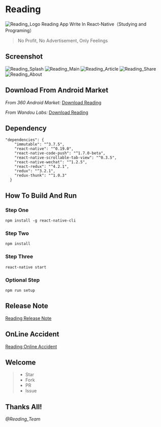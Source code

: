 # Reading
![Reading_Logo](./Reading_Logo.png)
Reading App Write In React-Native（Studying and Programing）

> No Profit, No Advertisement, Only Feelings

## Screenshot
![Reading_Splash](./screenshot/Reading_Splash.png) ![Reading_Main](./screenshot/Reading_Main.png)
![Reading_Article](./screenshot/Reading_Article.png) ![Reading_Share](./screenshot/Reading_Share.png)
![Reading_About](./screenshot/Reading_About.png)

## Download From Android Market
*From 360 Android Market:* [Download Reading](http://zhushou.360.cn/detail/index/soft_id/3217938?recrefer=SE_D_Reading)

*From Wandou Labs:* [Download Reading](http://www.wandoujia.com/apps/com.reading)

## Dependency
```
"dependencies": {
    "immutable": "^3.7.5",
    "react-native": "^0.19.0",
    "react-native-code-push": "^1.7.0-beta",
    "react-native-scrollable-tab-view": "^0.3.5",
    "react-native-wechat": "^1.2.5",
    "react-redux": "^4.2.1",
    "redux": "^3.2.1",
    "redux-thunk": "^1.0.3"
  }
```
## How To Build And Run
### Step One
```
npm install -g react-native-cli
```
### Step Two
```
npm install
```
### Step Three
```
react-native start
```
### Optional Step
```
npm run setup
```

## Release Note
[Reading Release Note](./Reading_Release_Note.md)

## OnLine Accident
[Reading Online Accident](./Reading线上事故复盘.md)

## Welcome
>* Star
>* Fork
>* PR
>* Issue

## Thanks All!
*@Reading_Team*